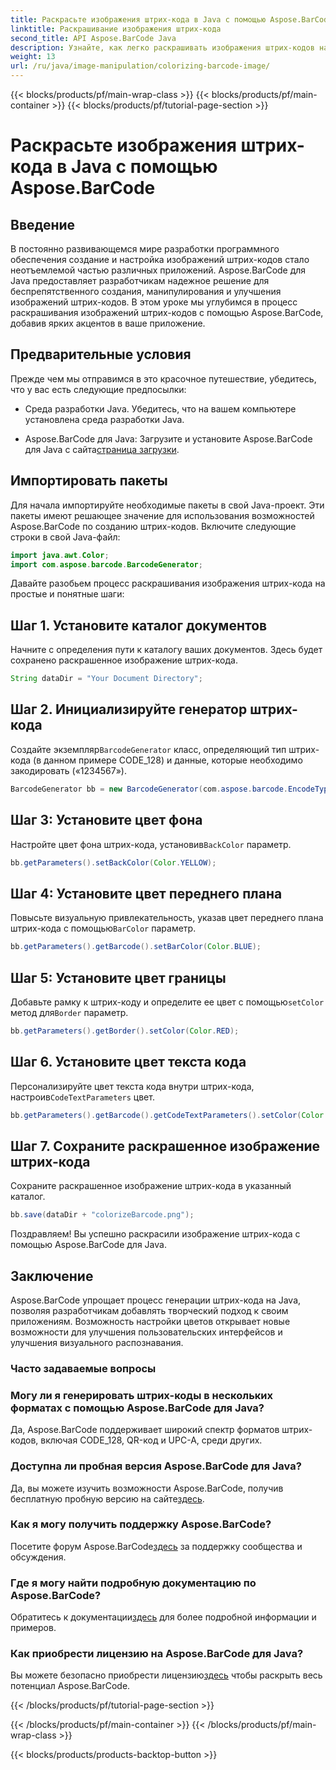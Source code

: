 ```yaml
---
title: Раскрасьте изображения штрих-кода в Java с помощью Aspose.BarCode
linktitle: Раскрашивание изображения штрих-кода
second_title: API Aspose.BarCode Java
description: Узнайте, как легко раскрашивать изображения штрих-кодов на Java с помощью Aspose.BarCode. Следуйте нашему пошаговому руководству, чтобы получить яркие и визуально привлекательные результаты.
weight: 13
url: /ru/java/image-manipulation/colorizing-barcode-image/
---
```


{{< blocks/products/pf/main-wrap-class >}}
{{< blocks/products/pf/main-container >}}
{{< blocks/products/pf/tutorial-page-section >}}

# Раскрасьте изображения штрих-кода в Java с помощью Aspose.BarCode


## Введение

В постоянно развивающемся мире разработки программного обеспечения создание и настройка изображений штрих-кодов стало неотъемлемой частью различных приложений. Aspose.BarCode для Java предоставляет разработчикам надежное решение для беспрепятственного создания, манипулирования и улучшения изображений штрих-кодов. В этом уроке мы углубимся в процесс раскрашивания изображений штрих-кодов с помощью Aspose.BarCode, добавив ярких акцентов в ваше приложение.

## Предварительные условия

Прежде чем мы отправимся в это красочное путешествие, убедитесь, что у вас есть следующие предпосылки:

- Среда разработки Java. Убедитесь, что на вашем компьютере установлена среда разработки Java.

-  Aspose.BarCode для Java: Загрузите и установите Aspose.BarCode для Java с сайта[страница загрузки](https://releases.aspose.com/barcode/java/).

## Импортировать пакеты

Для начала импортируйте необходимые пакеты в свой Java-проект. Эти пакеты имеют решающее значение для использования возможностей Aspose.BarCode по созданию штрих-кодов. Включите следующие строки в свой Java-файл:

```java
import java.awt.Color;
import com.aspose.barcode.BarcodeGenerator;
```

Давайте разобьем процесс раскрашивания изображения штрих-кода на простые и понятные шаги:

## Шаг 1. Установите каталог документов

Начните с определения пути к каталогу ваших документов. Здесь будет сохранено раскрашенное изображение штрих-кода.

```java
String dataDir = "Your Document Directory";
```

## Шаг 2. Инициализируйте генератор штрих-кода

 Создайте экземпляр`BarcodeGenerator` класс, определяющий тип штрих-кода (в данном примере CODE_128) и данные, которые необходимо закодировать («1234567»).

```java
BarcodeGenerator bb = new BarcodeGenerator(com.aspose.barcode.EncodeTypes.CODE_128, "1234567");
```

## Шаг 3: Установите цвет фона

 Настройте цвет фона штрих-кода, установив`BackColor` параметр.

```java
bb.getParameters().setBackColor(Color.YELLOW);
```

## Шаг 4: Установите цвет переднего плана

 Повысьте визуальную привлекательность, указав цвет переднего плана штрих-кода с помощью`BarColor` параметр.

```java
bb.getParameters().getBarcode().setBarColor(Color.BLUE);
```

## Шаг 5: Установите цвет границы

 Добавьте рамку к штрих-коду и определите ее цвет с помощью`setColor` метод для`Border` параметр.

```java
bb.getParameters().getBorder().setColor(Color.RED);
```

## Шаг 6. Установите цвет текста кода

 Персонализируйте цвет текста кода внутри штрих-кода, настроив`CodeTextParameters` цвет.

```java
bb.getParameters().getBarcode().getCodeTextParameters().setColor(Color.RED);
```

## Шаг 7. Сохраните раскрашенное изображение штрих-кода

Сохраните раскрашенное изображение штрих-кода в указанный каталог.

```java
bb.save(dataDir + "colorizeBarcode.png");
```

Поздравляем! Вы успешно раскрасили изображение штрих-кода с помощью Aspose.BarCode для Java.

## Заключение

Aspose.BarCode упрощает процесс генерации штрих-кода на Java, позволяя разработчикам добавлять творческий подход к своим приложениям. Возможность настройки цветов открывает новые возможности для улучшения пользовательских интерфейсов и улучшения визуального распознавания.

### Часто задаваемые вопросы

### Могу ли я генерировать штрих-коды в нескольких форматах с помощью Aspose.BarCode для Java?
Да, Aspose.BarCode поддерживает широкий спектр форматов штрих-кодов, включая CODE_128, QR-код и UPC-A, среди других.

### Доступна ли пробная версия Aspose.BarCode для Java?
 Да, вы можете изучить возможности Aspose.BarCode, получив бесплатную пробную версию на сайте[здесь](https://releases.aspose.com/).

### Как я могу получить поддержку Aspose.BarCode?
 Посетите форум Aspose.BarCode[здесь](https://forum.aspose.com/c/barcode/13) за поддержку сообщества и обсуждения.

### Где я могу найти подробную документацию по Aspose.BarCode?
 Обратитесь к документации[здесь](https://reference.aspose.com/barcode/java/) для более подробной информации и примеров.

### Как приобрести лицензию на Aspose.BarCode для Java?
 Вы можете безопасно приобрести лицензию[здесь](https://purchase.aspose.com/buy) чтобы раскрыть весь потенциал Aspose.BarCode.

{{< /blocks/products/pf/tutorial-page-section >}}

{{< /blocks/products/pf/main-container >}}
{{< /blocks/products/pf/main-wrap-class >}}

{{< blocks/products/products-backtop-button >}}

